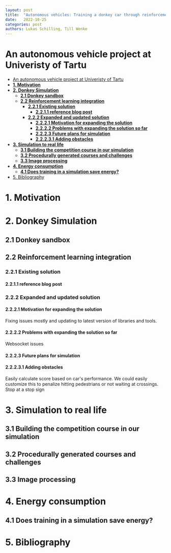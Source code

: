 ```yaml
---
layout: post
title:  "Autonomous vehicles: Training a donkey car through reinforcement learning in a simulation"
date:   2022-10-25
categories: post 
authors: Lukas Schilling, Till Wenke 
---
```

# An autonomous vehicle project at Univeristy of Tartu
- [An autonomous vehicle project at Univeristy of Tartu](#an-autonomous-vehicle-project-at-univeristy-of-tartu)
- [**1. Motivation**](#1-motivation)
- [**2. Donkey Simulation**](#2-donkey-simulation)
  - [**2.1 Donkey sandbox**](#21-donkey-sandbox)
  - [**2.2 Reinforcement learning integration**](#22-reinforcement-learning-integration)
    - [**2.2.1 Existing solution**](#221-existing-solution)
      - [**2.2.1.1 reference blog post**](#2211-reference-blog-post)
    - [**2.2.2 Expanded and updated solution**](#222-expanded-and-updated-solution)
      - [**2.2.2.1 Motivation for expanding the solution**](#2221-motivation-for-expanding-the-solution)
      - [**2.2.2.2 Problems with expanding the solution so far**](#2222-problems-with-expanding-the-solution-so-far)
      - [**2.2.2.3 Future plans for simulation**](#2223-future-plans-for-simulation)
      - [**2.2.2.3.1 Adding obstacles**](#22231-adding-obstacles)
- [**3. Simulation to real life**](#3-simulation-to-real-life)
  - [**3.1 Building the competition course in our simulation**](#31-building-the-competition-course-in-our-simulation)
  - [**3.2 Procedurally generated courses and challenges**](#32-procedurally-generated-courses-and-challenges)
  - [**3.3 Image processing**](#33-image-processing)
- [**4. Energy consumption**](#4-energy-consumption)
  - [**4.1 Does training in a simulation save energy?**](#41-does-training-in-a-simulation-save-energy)
- [5. Bibliography](#5-bibliography)

# **1. Motivation**
# **2. Donkey Simulation**
## **2.1 Donkey sandbox**
## **2.2 Reinforcement learning integration**
### **2.2.1 Existing solution**
#### **2.2.1.1 reference blog post**
### **2.2.2 Expanded and updated solution**
#### **2.2.2.1 Motivation for expanding the solution**
Fixing issues mostly and updating to latest version of libraries and tools.
#### **2.2.2.2 Problems with expanding the solution so far**
Websocket issues
#### **2.2.2.3 Future plans for simulation**
#### **2.2.2.3.1 Adding obstacles**
Easily calculate score based on car's performance. We could easily customize this to penalize hitting pedestrians or not waiting at crossings. Stop at a stop sign

# **3. Simulation to real life**
## **3.1 Building the competition course in our simulation**
## **3.2 Procedurally generated courses and challenges**
## **3.3 Image processing**

# **4. Energy consumption**
## **4.1 Does training in a simulation save energy?**

# 5. Bibliography